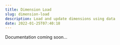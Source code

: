 ```yaml
---
title: Dimension Load
slug: dimension-load
description: Load and update dimensions using data
date: 2022-01-25T07:40:18
---
```



Documentation coming soon...
